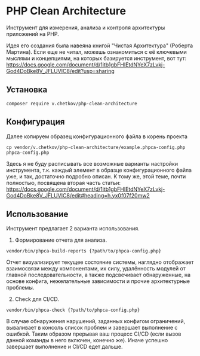# PHP Clean Architecture
Инструмент для измерения, анализа и контроля архитектуры приложений на PHP.

Идея его создания была навеяна книгой "Чистая Архитектура" (Роберта Мартина). 
Если еще не читал, можешь ознакомиться с её ключевыми мыслями и концепциями, 
на которых базируется инструмент, вот тут: https://docs.google.com/document/d/1itb1gbFHIEtdNYeX7zLvkj-God4DoBke8V_JFLUVIC8/edit?usp=sharing

## Установка
```shell script
composer require v.chetkov/php-clean-architecture
```

## Конфигурация
Далее копируем образец конфигурационного файла в корень проекта
```shell script
cp vendor/v.chetkov/php-clean-architecture/example.phpca-config.php phpca-config.php
```
Здесь я не буду расписывать все возможные варианты настройки инструмента, т.к. каждый элемент в образце 
конфигурационного файла уже, и так, достаточно подробно описан. К тому же, этой теме, почти полностью, посвящена вторая часть статьи:
https://docs.google.com/document/d/1itb1gbFHIEtdNYeX7zLvkj-God4DoBke8V_JFLUVIC8/edit#heading=h.yx0f07f20mw2

## Использование
Инструмент предлагает 2 варианта использования.

1. Формирование отчета для анализа.
```shell script
vendor/bin/phpca-build-reports {?path/to/phpca-config.php}
```
Отчет визуализирует текущее состояние системы, наглядно отображает взаимосвязи между компонентами, их силу, удалённость 
модулей от главной последовательности, а также подсвечивает обнаруженные, на основе конфига, нежелательные зависимости 
и прочие архитектурные проблемы.
 
2. Check для CI/CD.
```shell script
vendor/bin/phpca-check {?path/to/phpca-config.php}
```
В случае обнаружения нарушений, заданных конфигом ограничений, вываливает в консоль список проблем и завершает выполнение 
с ошибкой. Таким образом прерывая ваш процесс CI/CD (если вызов данной команды в него включен, конечно же).
Иначе успешно завершает выполнение и CI/CD едет дальше.